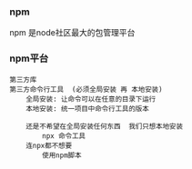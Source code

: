 ### npm
  npm 是node社区最大的包管理平台
### npm平台
    第三方库
    第三方命令行工具  (必须全局安装 再 本地安装)
        全局安装: 让命令可以在任意的目录下运行
        本地安装: 统一项目中命令行工具的版本
        
        还是不希望在全局安装任何东西  我们只想本地安装
            npx 命令工具
        连npx都不想要
            使用npm脚本    